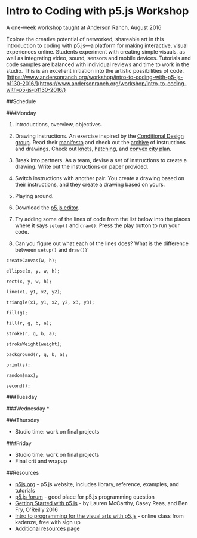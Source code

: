 # Intro to Coding with p5.js Workshop 

A one-week workshop taught at Anderson Ranch, August 2016

Explore the creative potential of networked, shareable art in this introduction to coding with p5.js—a platform for making interactive, visual experiences online. Students experiment with creating simple visuals, as well as integrating video, sound, sensors and mobile devices. Tutorials and code samples are balanced with individual reviews and time to work in the studio. This is an excellent initiation into the artistic possibilities of code. [https://www.andersonranch.org/workshop/intro-to-coding-with-p5-js-p1130-2016/](https://www.andersonranch.org/workshop/intro-to-coding-with-p5-js-p1130-2016/)


##Schedule

###Monday
1. Introductions, overview, objectives.
2. Drawing Instructions. An exercise inspired by the [Conditional Design group](http://conditionaldesign.org/). Read their [manifesto](http://conditionaldesign.org/manifesto/) and check out the [archive](http://conditionaldesign.org/archive/) of instructions and drawings. Check out [knots](http://conditionaldesign.org/workshops/knots/), [hatching](http://conditionaldesign.org/workshops/hatching/), and [convex city plan](http://conditionaldesign.org/workshops/convex-city-plan/).

  1. Break into partners. As a team, devise a set of instructions to create a drawing. Write out the instructions on paper provided.
  2. Switch instructions with another pair. You create a drawing based on their instructions, and they create a drawing based on yours.
  
3. Playing around.

  1. Download the [p5.js editor](http://p5js.org/download/).
  2. Try adding some of the lines of code from the list below into the places where it says `setup()` and `draw()`. Press the play button to run your code.
  3. Can you figure out what each of the lines does? What is the difference between `setup()` and `draw()`?
  


  ```
createCanvas(w, h);

ellipse(x, y, w, h);

rect(x, y, w, h);

line(x1, y1, x2, y2);

triangle(x1, y1, x2, y2, x3, y3);

fill(g);

fill(r, g, b, a);

stroke(r, g, b, a);

strokeWeight(weight);

background(r, g, b, a);

print(s);

random(max);

second();
  ```

###Tuesday

###Wednesday
* 

###Thursday
* Studio time: work on final projects

###Friday
* Studio time: work on final projects
* Final crit and wrapup


##Resources

* [p5js.org](http://p5js.org) - p5.js website, includes library, reference, examples, and tutorials
* [p5.js forum](https://forum.processing.org/two/) - good place for p5.js programming question
* [Getting Started with p5.js](https://www.amazon.com/Make-Interactive-Graphics-JavaScript-Processing/dp/1457186772) - by Lauren McCarthy, Casey Reas, and Ben Fry, O'Reilly 2016
* [Intro to programming for the visual arts with p5.js](https://www.kadenze.com/courses/introduction-to-programming-for-the-visual-arts-with-p5-js/info) - online class from kadenze, free with sign up
* [Additional resources page](https://github.com/ITPNYU/ICM-2015/wiki/Resources)
